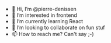 - 👋 Hi, I’m @pierre-denissen
- 👀 I’m interested in frontend
- 🌱 I’m currently learning React
- 💞️ I’m looking to collaborate on fun stuf
- 📫 How to reach me? Can't say ;-)

<!---
pierre-denissen/pierre-denissen is a ✨ special ✨ repository because its `README.md` (this file) appears on your GitHub profile.
You can click the Preview link to take a look at your changes.
--->

